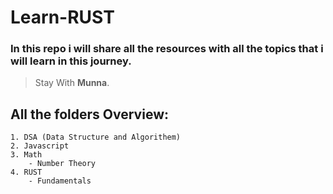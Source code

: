# Learn-RUST

### In this repo i will share all the resources with all the topics that i will learn in this journey.

> Stay With __Munna__.


## All the folders Overview:
    1. DSA (Data Structure and Algorithem)
    2. Javascript
    3. Math
        - Number Theory
    4. RUST
        - Fundamentals

